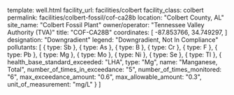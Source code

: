 template: well.html
facility_url: facilities/colbert
facility_class: colbert
permalink: facilities/colbert-fossil/cof-ca28b
location: "Colbert County, AL"
site_name: "Colbert Fossil Plant"
owner/operator: "Tennessee Valley Authority (TVA)"
title: "COF-CA28B"
coordinates: [
    -87.853766,
    34.749297,
]
designation: "Downgradient"
legend: "Downgradient, Not In Compliance"
pollutants: [
  {
    type: Sb
  },
  {
    type: As
  },
  {
    type: B
  },
  {
    type: Cr
  },
  {
    type: F
  },
  {
    type: Pb
  },
  {
    type: Mg
  },
  {
    type: Mo
  },
  {
    type: Ni
  },
  {
    type: Se
  },
  {
    type: Tl
  },
  {
    health_base_standard_exceeded: "LHA",
    type: "Mg",
    name: "Manganese, Total",
    number_of_times_in_exceedance: "5",
    number_of_times_monitored: "6",
    max_exceedance_amount: "0.6",
    max_allowable_amount: "0.3",
    unit_of_measurement: "mg/L"
  }
]
    